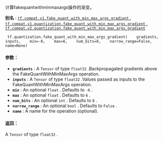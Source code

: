 计算fakequantwithminmaxargs操作的渐变。

**别名** : [ `tf.compat.v1.fake_quant_with_min_max_args_gradient` ](/api_docs/python/tf/quantization/fake_quant_with_min_max_args_gradient), [ `tf.compat.v1.quantization.fake_quant_with_min_max_args_gradient` ](/api_docs/python/tf/quantization/fake_quant_with_min_max_args_gradient), [ `tf.compat.v2.quantization.fake_quant_with_min_max_args_gradient` ](/api_docs/python/tf/quantization/fake_quant_with_min_max_args_gradient)

```
 tf.quantization.fake_quant_with_min_max_args_gradient(    gradients,    inputs,    min=-6,    max=6,    num_bits=8,    narrow_range=False,    name=None) 
```

#### 参数：
- **`gradients`** : A  `Tensor`  of type  `float32` .Backpropagated gradients above the FakeQuantWithMinMaxArgs operation.
- **`inputs`** : A  `Tensor`  of type  `float32` .Values passed as inputs to the FakeQuantWithMinMaxArgs operation.
- **`min`** : An optional  `float` . Defaults to  `-6` .
- **`max`** : An optional  `float` . Defaults to  `6` .
- **`num_bits`** : An optional  `int` . Defaults to  `8` .
- **`narrow_range`** : An optional  `bool` . Defaults to  `False` .
- **`name`** : A name for the operation (optional).


#### 返回：
A  `Tensor`  of type  `float32` .

